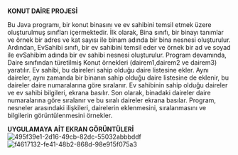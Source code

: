 **KONUT DAİRE PROJESİ**

Bu Java programı, bir konut binasını ve ev sahibini temsil etmek üzere oluşturulmuş sınıfları içermektedir. İlk olarak, Bina sınıfı, bir binayı tanımlar ve örnek bir adres ve kat sayısı ile binam adında bir bina nesnesi oluşturulur.
Ardından, EvSahibi sınıfı, bir ev sahibini temsil eder ve örnek bir ad ve soyad ile evSahibim adında bir ev sahibi nesnesi oluşturulur. Program devamında, Daire sınıfından türetilmiş Konut örnekleri (dairem1,dairem2 ve dairem3) yaratılır. 
Ev sahibi, bu daireleri sahip olduğu daire listesine ekler. Aynı daireler, aynı zamanda bir binanın sahip olduğu daire listesine de eklenir,
bu daireler daire numaralarına göre sıralanır. Ev sahibinin sahip olduğu daireler ve ev sahibi bilgileri, ekrana basılır. Son olarak, binadaki daireler daire numaralarına göre sıralanır ve bu sıralı daireler ekrana basılar. 
Program, nesneler arasındaki ilişkileri, dairelerin eklenmesini, sıralanmasını ve bilgilerin görüntülenmesini örnekler.

**UYGULAMAYA AİT EKRAN GÖRÜNTÜLERİ**
![495f39e1-2d16-49cb-82dc-55032abbbddf](https://github.com/ummugulsumyucel/KONUT/assets/123782291/8cfbc499-979f-45b9-9c59-4cf413412a61)
![f4617132-fe41-48b2-868d-98e915f075a3](https://github.com/ummugulsumyucel/KONUT/assets/123782291/32a55d7b-1679-45aa-8c0e-086be52d5b4d)
